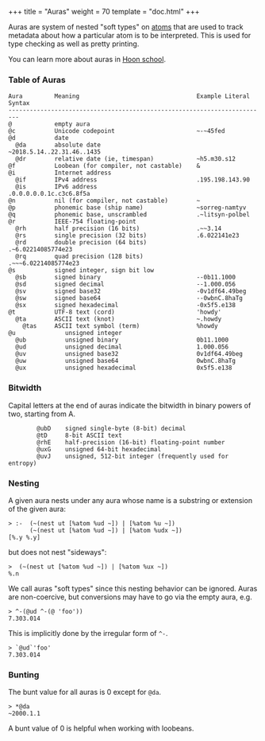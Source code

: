+++
title = "Auras"
weight = 70
template = "doc.html"
+++

Auras are system of nested "soft types" on [atoms](@/docs/glossary/atom.md) that
are used to track metadata about how a particular atom is to be interpreted.
This is used for type checking as well as pretty printing.

You can learn more about auras in [Hoon school](@/docs/hoon/hoon-school/atoms-auras-and-simple-cell-types.md).

### Table of Auras

```
Aura         Meaning                                 Example Literal Syntax
-------------------------------------------------------------------------
@            empty aura                             
@c           Unicode codepoint                       ~-~45fed
@d           date                                  
  @da        absolute date                           ~2018.5.14..22.31.46..1435
  @dr        relative date (ie, timespan)            ~h5.m30.s12
@f           Loobean (for compiler, not castable)    &
@i           Internet address
  @if        IPv4 address                            .195.198.143.90
  @is        IPv6 address                            .0.0.0.0.0.1c.c3c6.8f5a
@n           nil (for compiler, not castable)        ~
@p           phonemic base (ship name)               ~sorreg-namtyv
@q           phonemic base, unscrambled              .~litsyn-polbel
@r           IEEE-754 floating-point                
  @rh        half precision (16 bits)                .~~3.14
  @rs        single precision (32 bits)              .6.022141e23
  @rd        double precision (64 bits)              .~6.02214085774e23
  @rq        quad precision (128 bits)               .~~~6.02214085774e23
@s           signed integer, sign bit low          
  @sb        signed binary                           --0b11.1000
  @sd        signed decimal                          --1.000.056
  @sv        signed base32                           -0v1df64.49beg
  @sw        signed base64                           --0wbnC.8haTg
  @sx        signed hexadecimal                      -0x5f5.e138
@t           UTF-8 text (cord)                       'howdy'
  @ta        ASCII text (knot)                       ~.howdy
    @tas     ASCII text symbol (term)                %howdy
@u              unsigned integer                   
  @ub           unsigned binary                      0b11.1000
  @ud           unsigned decimal                     1.000.056
  @uv           unsigned base32                      0v1df64.49beg
  @uw           unsigned base64                      0wbnC.8haTg
  @ux           unsigned hexadecimal                 0x5f5.e138
```

### Bitwidth

Capital letters at the end of auras indicate the bitwidth in binary powers of
two, starting from A.

```
        @ubD    signed single-byte (8-bit) decimal
        @tD     8-bit ASCII text
        @rhE    half-precision (16-bit) floating-point number
        @uxG    unsigned 64-bit hexadecimal
        @uvJ    unsigned, 512-bit integer (frequently used for entropy)
```

### Nesting

A given aura nests under any aura whose name is a substring or extension of the
given aura:
```
> :-  (~(nest ut [%atom %ud ~]) | [%atom %u ~])
      (~(nest ut [%atom %ud ~]) | [%atom %udx ~])
[%.y %.y]
```
but does not nest "sideways":
```
>  (~(nest ut [%atom %ud ~]) | [%atom %ux ~])
%.n
```
We call auras "soft types" since this nesting behavior can be ignored. Auras are
non-coercive, but conversions may have to go via the empty aura, e.g.
```
> ^-(@ud ^-(@ 'foo'))
7.303.014
```
This is implicitly done by the irregular form of `^-`.
```
> `@ud`'foo'
7.303.014
```

### Bunting

The bunt value for all auras is 0 except for `@da`.
```
> *@da
~2000.1.1
```
A bunt value of 0 is helpful when working with loobeans.
